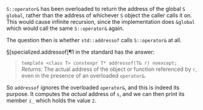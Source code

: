 `S::operator&` has been overloaded to return the address of the global `S global`, rather than the address of whichever `S` object the caller calls it on. This would cause infinite recursion, since the implementation does `&global` which would call the same `S::operator&` again.

The question then is whether `std::addressof` calls `S::operator&` at all.

§[specialized.addressof]¶1 in the standard has the answer:

> `template <class T> constexpr T* addressof(T& r) noexcept;`
> *Returns:* The actual address of the object or function referenced by `r`, even in the presence of an overloaded `operator&`.

So `addressof` ignores the overloaded `operator&`, and this is indeed its purpose. It computes the *actual* address of `s`, and we can then print its member `i_` which holds the value `2`.